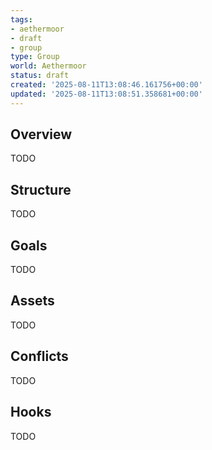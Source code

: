 ```yaml
---
tags:
- aethermoor
- draft
- group
type: Group
world: Aethermoor
status: draft
created: '2025-08-11T13:08:46.161756+00:00'
updated: '2025-08-11T13:08:51.358681+00:00'
---
```



## Overview

TODO
## Structure

TODO
## Goals

TODO
## Assets

TODO
## Conflicts

TODO
## Hooks

TODO
